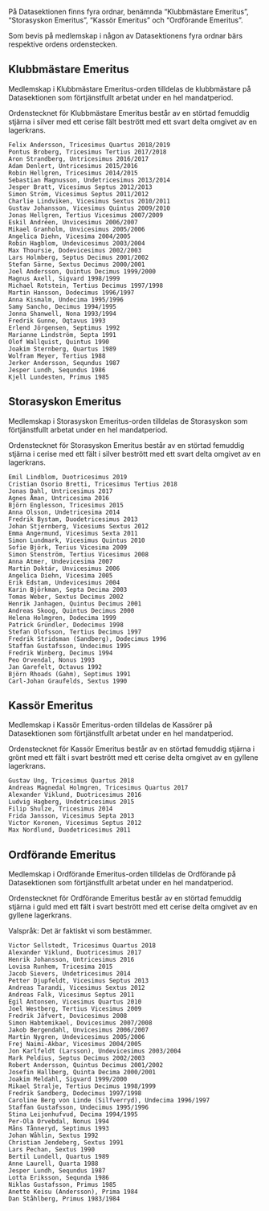 På Datasektionen finns fyra ordnar, benämnda “Klubbmästare Emeritus”, “Storasyskon Emeritus”, “Kassör Emeritus” och “Ordförande Emeritus”.

Som bevis på medlemskap i någon av Datasektionens fyra ordnar bärs respektive ordens ordenstecken.

## Klubbmästare Emeritus

Medlemskap i Klubbmästare Emeritus-orden tilldelas de klubbmästare på Datasektionen som förtjänstfullt arbetat under en hel mandatperiod.

Ordenstecknet för Klubbmästare Emeritus består av en störtad femuddig stjärna i silver med ett cerise fält bestrött med ett svart delta omgivet av en lagerkrans.

    Felix Andersson, Tricesimus Quartus 2018/2019
    Pontus Broberg, Tricesimus Tertius 2017/2018
    Aron Strandberg, Untricesimus 2016/2017
    Adam Denlert, Untricesimus 2015/2016
    Robin Hellgren, Tricesimus 2014/2015
    Sebastian Magnusson, Undetricesimus 2013/2014
    Jesper Bratt, Vicesimus Septus 2012/2013
    Simon Ström, Vicesimus Septus 2011/2012
    Charlie Lindviken, Vicesimus Sextus 2010/2011
    Gustav Johansson, Vicesimus Quintus 2009/2010
    Jonas Hellgren, Tertius Vicesimus 2007/2009
    Eskil Andréen, Unvicesimus 2006/2007
    Mikael Granholm, Unvicesimus 2005/2006
    Angelica Diehn, Vicesima 2004/2005
    Robin Hagblom, Undevicesimus 2003/2004
    Max Thoursie, Dodevicesimus 2002/2003
    Lars Holmberg, Septus Decimus 2001/2002
    Stefan Särne, Sextus Decimus 2000/2001
    Joel Andersson, Quintus Decimus 1999/2000
    Magnus Axell, Sigvard 1998/1999
    Michael Rotstein, Tertius Decimus 1997/1998
    Martin Hansson, Dodecimus 1996/1997
    Anna Kismalm, Undecima 1995/1996
    Samy Sancho, Decimus 1994/1995
    Jonna Shanwell, Nona 1993/1994
    Fredrik Gunne, Oqtavus 1993
    Erlend Jörgensen, Septimus 1992
    Marianne Lindström, Septa 1991
    Olof Wallquist, Quintus 1990
    Joakim Sternberg, Quartus 1989
    Wolfram Meyer, Tertius 1988
    Jerker Andersson, Sequndus 1987
    Jesper Lundh, Sequndus 1986
    Kjell Lundesten, Primus 1985

## Storasyskon Emeritus

Medlemskap i Storasyskon Emeritus-orden tilldelas de Storasyskon som förtjänstfullt arbetat under en hel mandatperiod.

Ordenstecknet för Storasyskon Emeritus består av en störtad femuddig stjärna i cerise med ett fält i silver bestrött med ett svart delta omgivet av en lagerkrans.

    Emil Lindblom, Duotricesimus 2019
    Cristian Osorio Bretti, Tricesimus Tertius 2018
    Jonas Dahl, Untricesimus 2017
    Agnes Åman, Untricesima 2016
    Björn Englesson, Tricesimus 2015
    Anna Olsson, Undetricesima 2014
    Fredrik Bystam, Duodetricesimus 2013
    Johan Stjernberg, Vicesiums Sextus 2012
    Emma Angermund, Vicesimus Sexta 2011
    Simon Lundmark, Vicesimus Quintus 2010
    Sofie Björk, Terius Vicesima 2009
    Simon Stenström, Tertius Vicesimus 2008
    Anna Atmer, Undevicesima 2007
    Martin Doktár, Unvicesimus 2006
    Angelica Diehn, Vicesima 2005
    Erik Edstam, Undevicesimus 2004
    Karin Björkman, Septa Decima 2003
    Tomas Weber, Sextus Decimus 2002
    Henrik Janhagen, Quintus Decimus 2001
    Andreas Skoog, Quintus Decimus 2000
    Helena Holmgren, Dodecima 1999
    Patrick Gründler, Dodecimus 1998
    Stefan Olofsson, Tertius Decimus 1997
    Fredrik Stridsman (Sandberg), Dodecimus 1996
    Staffan Gustafsson, Undecimus 1995
    Fredrik Winberg, Decimus 1994
    Peo Orvendal, Nonus 1993
    Jan Garefelt, Octavus 1992
    Björn Rhoads (Gahm), Septimus 1991
    Carl-Johan Graufelds, Sextus 1990

## Kassör Emeritus

Medlemskap i Kassör Emeritus-orden tilldelas de Kassörer på Datasektionen som förtjänstfullt arbetat under en hel mandatperiod.

Ordenstecknet för Kassör Emeritus består av en störtad femuddig stjärna i grönt med ett fält i svart bestrött med ett cerise delta omgivet av en gyllene lagerkrans.

    Gustav Ung, Tricesimus Quartus 2018
    Andreas Magnedal Holmgren, Tricesimus Quartus 2017
    Alexander Viklund, Duotricesimus 2016
    Ludvig Hagberg, Undetricesimus 2015
    Filip Shulze, Tricesimus 2014
    Frida Jansson, Vicesimus Septa 2013
    Victor Koronen, Vicesimus Septus 2012
    Max Nordlund, Duodetricesimus 2011

## Ordförande Emeritus

Medlemskap i Ordförande Emeritus-orden tilldelas de Ordförande på Datasektionen som förtjänstfullt arbetat under en hel mandatperiod.

Ordenstecknet för Ordförande Emeritus består av en störtad femuddig stjärna i guld med ett fält i svart bestrött med ett cerise delta omgivet av en gyllene lagerkrans.

Valspråk: Det är faktiskt vi som bestämmer.

    Victor Sellstedt, Tricesimus Quartus 2018
    Alexander Viklund, Duotricesimus 2017
    Henrik Johansson, Untricesimus 2016
    Lovisa Runhem, Tricesima 2015
    Jacob Sievers, Undetricesimus 2014
    Petter Djupfeldt, Vicesimus Septus 2013
    Andreas Tarandi, Vicesimus Sextus 2012
    Andreas Falk, Vicesimus Septus 2011
    Egil Antonsen, Vicesimus Quartus 2010
    Joel Westberg, Tertius Vicesimus 2009
    Fredrik Jäfvert, Dovicesimus 2008
    Simon Habtemikael, Dovicesimus 2007/2008
    Jakob Bergendahl, Unvicesimus 2006/2007
    Martin Nygren, Undevicesimus 2005/2006
    Frej Naimi-Akbar, Vicesimus 2004/2005
    Jon Karlfeldt (Larsson), Undevicesimus 2003/2004
    Mark Peldius, Septus Decimus 2002/2003
    Robert Andersson, Quintus Decimus 2001/2002
    Josefin Hallberg, Quinta Decima 2000/2001
    Joakim Meldahl, Sigvard 1999/2000
    Mikael Stralje, Tertius Decimus 1998/1999
    Fredrik Sandberg, Dodecimus 1997/1998
    Caroline Berg von Linde (Silfverryd), Undecima 1996/1997
    Staffan Gustafsson, Undecimus 1995/1996
    Stina Leijonhufvud, Decima 1994/1995
    Per-Ola Orvebdal, Nonus 1994
    Måns Tånneryd, Septimus 1993
    Johan Wåhlin, Sextus 1992
    Christian Jendeberg, Sextus 1991
    Lars Pechan, Sextus 1990
    Bertil Lundell, Quartus 1989
    Anne Laurell, Quarta 1988
    Jesper Lundh, Sequndus 1987
    Lotta Eriksson, Sequnda 1986
    Niklas Gustafsson, Primus 1985
    Anette Keisu (Andersson), Prima 1984
    Dan Ståhlberg, Primus 1983/1984
